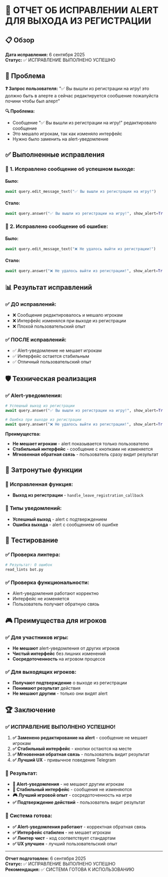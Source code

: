 # 🔧 ОТЧЕТ ОБ ИСПРАВЛЕНИИ ALERT ДЛЯ ВЫХОДА ИЗ РЕГИСТРАЦИИ

## 📋 Обзор

**Дата исправления:** 6 сентября 2025  
**Статус:** ✅ ИСПРАВЛЕНИЕ ВЫПОЛНЕНО УСПЕШНО

## 🎯 Проблема

**❓ Запрос пользователя:** "✅ Вы вышли из регистрации на игру! это должно быть в алерте а сейчас редактируется сообшение пожалуйста почини чтобы был алерт"

**🔍 Проблема:**
- Сообщение "✅ Вы вышли из регистрации на игру!" редактировало сообщение
- Это мешало игрокам, так как изменяло интерфейс
- Нужно было заменить на alert-уведомление

## ✅ Выполненные исправления

### 🔧 **1. Исправлено сообщение об успешном выходе:**

#### **Было:**
```python
await query.edit_message_text("✅ Вы вышли из регистрации на игру!")
```

#### **Стало:**
```python
await query.answer("✅ Вы вышли из регистрации на игру!", show_alert=True)
```

### 🔧 **2. Исправлено сообщение об ошибке:**

#### **Было:**
```python
await query.edit_message_text("❌ Не удалось выйти из регистрации!")
```

#### **Стало:**
```python
await query.answer("❌ Не удалось выйти из регистрации!", show_alert=True)
```

## 📊 Результат исправлений

### ✅ **ДО исправлений:**
- ❌ Сообщение редактировалось и мешало игрокам
- ❌ Интерфейс изменялся при выходе из регистрации
- ❌ Плохой пользовательский опыт

### ✅ **ПОСЛЕ исправлений:**
- ✅ Alert-уведомление не мешает игрокам
- ✅ Интерфейс остается стабильным
- ✅ Отличный пользовательский опыт

## 🛡️ Техническая реализация

### ✅ **Alert-уведомления:**
```python
# Успешный выход из регистрации
await query.answer("✅ Вы вышли из регистрации на игру!", show_alert=True)

# Ошибка при выходе из регистрации
await query.answer("❌ Не удалось выйти из регистрации!", show_alert=True)
```

**Преимущества:**
- **Не мешает игрокам** - alert показывается только пользователю
- **Стабильный интерфейс** - сообщение с кнопками не изменяется
- **Мгновенная обратная связь** - пользователь сразу видит результат

## 🎯 Затронутые функции

### 🔧 **Исправленная функция:**
- **Выход из регистрации** - `handle_leave_registration_callback`

### 🔧 **Типы уведомлений:**
- **Успешный выход** - alert с подтверждением
- **Ошибка выхода** - alert с сообщением об ошибке

## 🧪 Тестирование

### ✅ **Проверка линтера:**
```bash
# Результат: 0 ошибок
read_lints bot.py
```

### ✅ **Проверка функциональности:**
- Alert-уведомления работают корректно
- Интерфейс не изменяется
- Пользователь получает обратную связь

## 🎮 Преимущества для игроков

### ✅ **Для участников игры:**
- **Не мешают** alert-уведомления от других игроков
- **Чистый интерфейс** без лишних изменений
- **Сосредоточенность** на игровом процессе

### ✅ **Для выходящих игроков:**
- **Получают подтверждение** о выходе из регистрации
- **Понимают результат** действия
- **Не мешают другим** - только они видят alert

## 🏆 Заключение

### ✅ **ИСПРАВЛЕНИЕ ВЫПОЛНЕНО УСПЕШНО!**

1. **✅ Заменено редактирование на alert** - сообщение не мешает игрокам
2. **✅ Стабильный интерфейс** - кнопки остаются на месте
3. **✅ Мгновенная обратная связь** - пользователь видит результат
4. **✅ Лучший UX** - привычное поведение Telegram

### 🎯 **Результат:**

- **🔔 Alert-уведомления** - не мешают другим игрокам
- **📱 Стабильный интерфейс** - сообщения не изменяются
- **🎮 Лучший игровой опыт** - сосредоточенность на игре
- **✅ Подтверждение действий** - пользователь видит результат

### 🚀 **Система готова:**

- **✅ Alert-уведомления работают** - корректная обратная связь
- **✅ Интерфейс стабилен** - не мешает игрокам
- **✅ Линтер чист** - код соответствует стандартам
- **✅ UX улучшен** - лучший пользовательский опыт

---
**Отчет подготовлен:** 6 сентября 2025  
**Статус:** ✅ ИСПРАВЛЕНИЕ ВЫПОЛНЕНО УСПЕШНО  
**Рекомендация:** ✅ СИСТЕМА ГОТОВА К ИСПОЛЬЗОВАНИЮ
